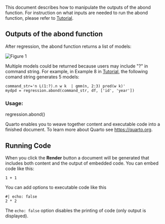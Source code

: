 This document describes how to manipulate the outputs of the abond function. For instruction on what inputs are needed to run the abond function, please refer to [Tutorial](https://github.com/dazhwu/pydynpd/blob/main/vignettes/Tutorial.ipynb).

## Outputs of the abond function

After regression, the abond function returns a list of models:

![Figure 1](https://raw.githubusercontent.com/dazhwu/pydynpd/main/vignettes/Images/list_models.svg)

Multiple models could be returned because users may include "?" in command string. For example, in Example 8 in [Tutorial](https://github.com/dazhwu/pydynpd/blob/main/vignettes/Tutorial.ipynb), the following comand string generates 5 models:

    command_str='n L(1:?).n w k  | gmm(n, 2:3) pred(w k)'
    mydpd = regression.abond(command_str, df, ['id', 'year'])

### Usage:

regression.abond()

Quarto enables you to weave together content and executable code into a finished document. To learn more about Quarto see <https://quarto.org>.

## Running Code

When you click the **Render** button a document will be generated that includes both content and the output of embedded code. You can embed code like this:

```{python}
1 + 1
```

You can add options to executable code like this

```{python}
#| echo: false
2 * 2
```

The `echo: false` option disables the printing of code (only output is displayed).

